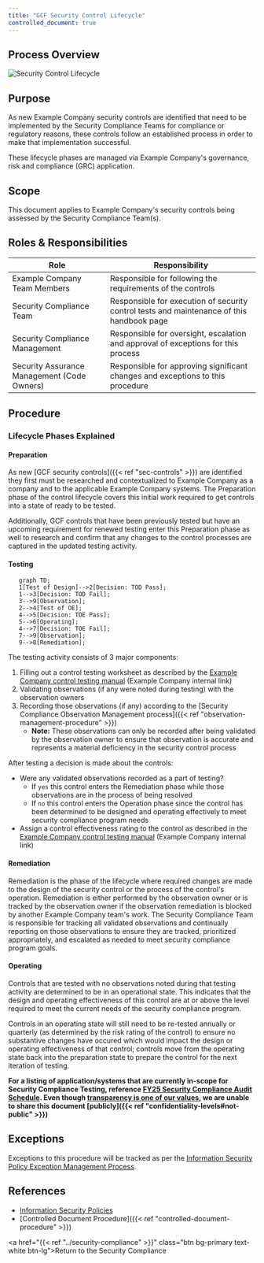 ```yaml
---
title: "GCF Security Control Lifecycle"
controlled_document: true
---
```


## Process Overview

![Security Control Lifecycle](../control_lifecycle.png "Security Control Lifecycle")

## Purpose

As new Example Company security controls are identified that need to be implemented by the Security Compliance Teams for compliance or regulatory reasons, these controls follow an established process in order to make that implementation successful.

These lifecycle phases are managed via Example Company's governance, risk and compliance (GRC) application.

## Scope

This document applies to Example Company's security controls being assessed by the Security Compliance Team(s).

## Roles & Responsibilities

| Role | Responsibility|
| ---- | ------ |
| Example Company Team Members | Responsible for following the requirements of the controls |
| Security Compliance Team | Responsible for execution of security control tests and maintenance of this handbook page |
| Security Compliance Management | Responsible for oversight, escalation and approval of exceptions for this process |
| Security Assurance Management (Code Owners) | Responsible for approving significant changes and exceptions to this procedure |

## Procedure

### Lifecycle Phases Explained

#### Preparation

As new [GCF security controls]({{< ref "sec-controls" >}}) are identified they first must be researched and contextualized to Example Company as a company and to the applicable Example Company systems. The Preparation phase of the control lifecycle covers this initial work required to get controls into a state of ready to be tested.

Additionally, GCF controls that have been previously tested but have an upcoming requirement for renewed testing enter this Preparation phase as well to research and confirm that any changes to the control processes are captured in the updated testing activity.

#### Testing

```mermaid
   graph TD;
   1[Test of Design]-->2[Decision: TOD Pass];
   1-->3[Decision: TOD Fail];
   3-->9[Observation];
   2-->4[Test of OE];
   4-->5[Decision: TOE Pass];
   5-->6[Operating];
   4-->7[Decision: TOE Fail];
   7-->9[Observation];
   9-->8[Remediation];
```

The testing activity consists of 3 major components:

1. Filling out a control testing worksheet as described by the [Example Company control testing manual](https://example_company.com/example_company-com/gl-security/security-assurance/security-compliance-commercial-and-dedicated/gcf/-/blob/main/runbooks/assessment_testing_manual.md?ref_type=heads) (Example Company internal link)
1. Validating observations (if any were noted during testing) with the observation owners
1. Recording those observations (if any) according to the [Security Compliance Observation Management process]({{< ref "observation-management-procedure" >}})
   - **Note:** These observations can only be recorded after being validated by the observation owner to ensure that observation is accurate and represents a material deficiency in the security control process

After testing a decision is made about the controls:

- Were any validated observations recorded as a part of testing?
  - If `yes` this control enters the Remediation phase while those observations are in the process of being resolved
  - If `no` this control enters the Operation phase since the control has been determined to be designed and operating effectively to meet security compliance program needs
- Assign a control effectiveness rating to the control as described in the [Example Company control testing manual](https://example_company.com/example_company-com/gl-security/security-assurance/security-compliance-commercial-and-dedicated/gcf/-/blob/main/runbooks/assessment_testing_manual.md?ref_type=heads) (Example Company internal link)

#### Remediation

Remediation is the phase of the lifecycle where required changes are made to the design of the security control or the process of the control's operation. Remediation is either performed by the observation owner or is tracked by the observation owner if the observation remediation is blocked by another Example Company team's work. The Security Compliance Team is responsible for tracking all validated observations and continually reporting on those observations to ensure they are tracked, prioritized appropriately, and escalated as needed to meet security compliance program goals.

#### Operating

Controls that are tested with no observations noted during that testing activity are determined to be in an operational state. This indicates that the design and operating effectiveness of this control are at or above the level required to meet the current needs of the security compliance program.

Controls in an operating state will still need to be re-tested annually or quarterly (as determined by the risk rating of the control) to ensure no substantive changes have occured which would impact the design or operating effectiveness of that control; controls move from the operating state back into the preparation state to prepare the control for the next iteration of testing.

**For a listing of application/systems that are currently in-scope for Security Compliance Testing, reference [FY25 Security Compliance Audit Schedule](https://docs.google.com/spreadsheets/d/1_5UnQLgR_VhuqAun2UzDfj2v3-pJfAe72MLbNSdiL00/edit?pli=1#gid=0). Even though [transparency is one of our values](/handbook/values/#transparency), we are unable to share this document [publicly]({{< ref "confidentiality-levels#not-public" >}})**

## Exceptions

Exceptions to this procedure will be tracked as per the [Information Security Policy Exception Management Process](/handbook/security/controlled-document-procedure/#exceptions).

## References

- [Information Security Policies](/handbook/security/controlled-document-procedure)
- [Controlled Document Procedure]({{< ref "controlled-document-procedure" >}})

<a href="{{< ref "../security-compliance" >}}" class="btn bg-primary text-white btn-lg">Return to the Security Compliance</a>
